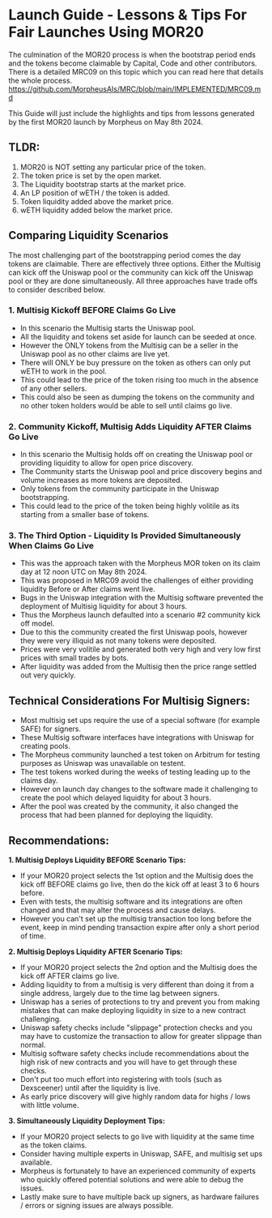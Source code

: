 # Launch Guide - Lessons & Tips For Fair Launches Using MOR20
The culmination of the MOR20 process is when the bootstrap period ends and the tokens become claimable by Capital, Code and other contributors.
There is a detailed MRC09 on this topic which you can read here that details the whole process.
https://github.com/MorpheusAIs/MRC/blob/main/IMPLEMENTED/MRC09.md

This Guide will just include the highlights and tips from lessons generated by the first MOR20 launch by Morpheus on May 8th 2024.

## TLDR:
1. MOR20 is NOT setting any particular price of the token.
2. The token price is set by the open market.
3. The Liquidity bootstrap starts at the market price.
4. An LP position of wETH / the token is added.
5. Token liquidity added above the market price.
6. wETH liquidity added below the market price.

## Comparing Liquidity Scenarios
The most challenging part of the bootstrapping period comes the day tokens are claimable. There are effectively three options. 
Either the Multisig can kick off the Uniswap pool or the community can kick off the Uniswap pool or they are done simultaneously. 
All three approaches have trade offs to consider described below.

### 1. Multisig Kickoff BEFORE Claims Go Live
- In this scenario the Multisig starts the Uniswap pool. 
- All the liquidity and tokens set aside for launch can be seeded at once.
- However the ONLY tokens from the Multisig can be a seller in the Uniswap pool as no other claims are live yet.
- There will ONLY be buy pressure on the token as others can only put wETH to work in the pool. 
- This could lead to the price of the token rising too much in the absence of any other sellers.
- This could also be seen as dumping the tokens on the community and no other token holders would be able to sell until claims go live. 

### 2. Community Kickoff, Multisig Adds Liquidity AFTER Claims Go Live
- In this scenario the Multisig holds off on creating the Uniswap pool or providing liquidity to allow for open price discovery.
- The Community starts the Uniswap pool and price discovery begins and volume increases as more tokens are deposited.
- Only tokens from the community participate in the Uniswap bootstrapping.
- This could lead to the price of the token being highly volitile as its starting from a smaller base of tokens.

### 3. The Third Option - Liquidity Is Provided Simultaneously When Claims Go Live
- This was the approach taken with the Morpheus MOR token on its claim day at 12 noon UTC on May 8th 2024.
- This was proposed in MRC09 avoid the challenges of either providing liquidity Before or After claims went live.
- Bugs in the Uniswap integration with the Multisig software prevented the deployment of Multisig liquidity for about 3 hours.
- Thus the Morpheus launch defaulted into a scenario #2 community kick off model. 
- Due to this the community created the first Uniswap pools, however they were very illiquid as not many tokens were deposited.
- Prices were very volitile and generated both very high and very low first prices with small trades by bots.
- After liquidity was added from the Multisig then the price range settled out very quickly.

## Technical Considerations For Multisig Signers: 
- Most multisig set ups require the use of a special software (for example SAFE) for signers.
- These Multisig software interfaces have integrations with Uniswap for creating pools.
- The Morpheus community launched a test token on Arbitrum for testing purposes as Uniswap was unavailable on testent.
- The test tokens worked during the weeks of testing leading up to the claims day.
- However on launch day changes to the software made it challenging to create the pool which delayed liquidity for about 3 hours.
- After the pool was created by the community, it also changed the process that had been planned for deploying the liquidity.

## Recommendations:

**1. Multisig Deploys Liquidity BEFORE Scenario Tips:**
- If your MOR20 project selects the 1st option and the Multisig does the kick off BEFORE claims go live, then do the kick off at least 3 to 6 hours before.
- Even with tests, the multisig software and its integrations are often changed and that may alter the process and cause delays.
- However you can't set up the multisig transaction too long before the event, keep in mind pending transaction expire after only a short period of time.  

**2. Multisig Deploys Liquidity AFTER Scenario Tips:**
- If your MOR20 project selects the 2nd option and the Multisig does the kick off AFTER claims go live.
- Adding liquidity to from a multisig is very different than doing it from a single address, largely due to the time lag between signers.
- Uniswap has a series of protections to try and prevent you from making mistakes that can make deploying liquidity in size to a new contract challenging.
- Uniswap safety checks include "slippage" protection checks and you may have to customize the transaction to allow for greater slippage than normal.
- Multisig software safety checks include recommendations about the high risk of new contracts and you will have to get through these checks. 
- Don't put too much effort into registering with tools (such as Dexsceener) until after the liquidity is live.
- As early price discovery will give highly random data for highs / lows with little volume.

**3. Simultaneously Liquidity Deployment Tips:**
- If your MOR20 project selects to go live with liquidity at the same time as the token claims.
- Consider having multiple experts in Uniswap, SAFE, and multisig set ups available.
- Morpheus is fortunately to have an experienced community of experts who quickly offered potential solutions and were able to debug the issues.
- Lastly make sure to have multiple back up signers, as hardware failures / errors or signing issues are always possible.
